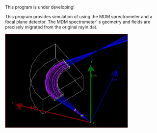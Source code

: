 This program is under developing!



 This program provides simulation of using the MDM sprectrometer and a 
focal plane detector. The MDM spectrometer' s geometry and fields are 
precisely migrated from the original rayin.dat.

<img src="https://github.com/luozf14/MdmSim/raw/main/Demo1.jpg" width="400" alt="Demo"/><br/>